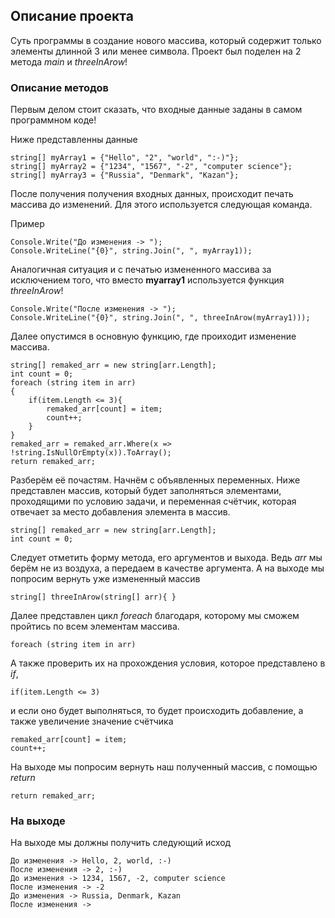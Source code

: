 
## Описание проекта

Суть программы в создание нового массива, который содержит только элементы длинной 3 или менее символа.
Проект был поделен на 2 метода *main* и *threeInArow*!

### Описание методов

Первым делом стоит сказать, что входные данные заданы в самом программном коде!

Ниже представленны данные

    string[] myArray1 = {"Hello", "2", "world", ":-)"};
    string[] myArray2 = {"1234", "1567", "-2", "computer science"};
    string[] myArray3 = {"Russia", "Denmark", "Kazan"};

После получения получения входных данных, происходит печать массива до изменений. Для этого используется следующая команда.

Пример

    Console.Write("До изменения -> ");
    Console.WriteLine("{0}", string.Join(", ", myArray1));

Аналогичная ситуация и с печатью измененного массива за исключением того, что вместо **myarray1** используется функция *threeInArow*!

    Console.Write("После изменения -> ");
    Console.WriteLine("{0}", string.Join(", ", threeInArow(myArray1)));

Далее опустимся в основную функцию, где проиходит изменение массива.

    string[] remaked_arr = new string[arr.Length];
    int count = 0;
    foreach (string item in arr)
    {
        if(item.Length <= 3){
            remaked_arr[count] = item;
            count++;
        }
    }
    remaked_arr = remaked_arr.Where(x => !string.IsNullOrEmpty(x)).ToArray();
    return remaked_arr;

Разберём её почастям. Начнём с объявленных переменных. Ниже представлен массив, который будет заполняться элементами, проходящими по условию задачи, и переменная счётчик, которая отвечает за место добавления элемента в массив.

    string[] remaked_arr = new string[arr.Length];
    int count = 0;

Следует отметить форму метода, его аргументов и выхода. Ведь *arr* мы берём не из воздуха, а передаем в качестве аргумента. А на выходе мы попросим вернуть уже измененный массив

    string[] threeInArow(string[] arr){ }

Далее представлен цикл *foreach* благодаря, которому мы сможем пройтись по всем элементам массива.

    foreach (string item in arr)

А также проверить их на прохождения условия, которое представлено в *if*,

    if(item.Length <= 3)
    
и если оно будет выполняться, то будет происходить добавление, а также увеличение значение счётчика

    remaked_arr[count] = item;
    count++;

На выходе мы попросим вернуть наш полученный массив, с помощью *return*

    return remaked_arr;


### На выходе

На выходе мы должны получить следующий исход

    До изменения -> Hello, 2, world, :-)
    После изменения -> 2, :-)
    До изменения -> 1234, 1567, -2, computer science
    После изменения -> -2
    До изменения -> Russia, Denmark, Kazan
    После изменения -> 


